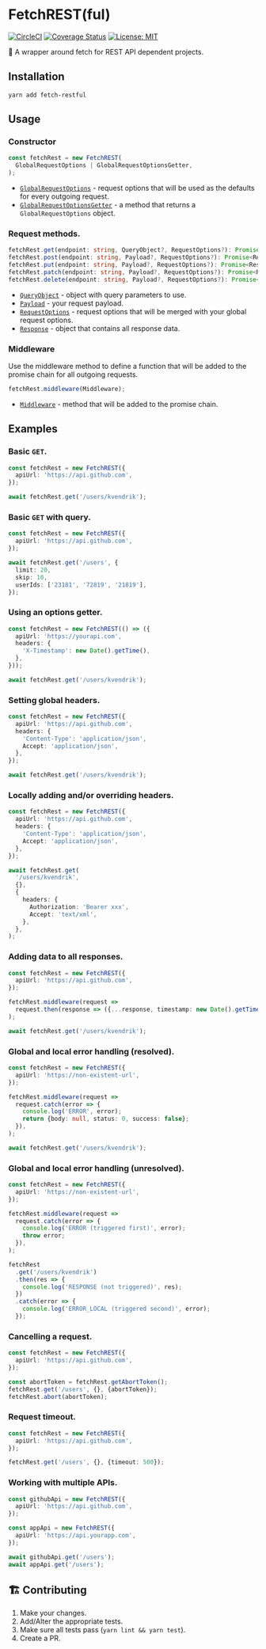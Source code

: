# FetchREST(ful)

[![CircleCI](https://circleci.com/gh/kvendrik/fetch-restful.svg?style=svg)](https://circleci.com/gh/kvendrik/fetch-restful)
[![Coverage Status](https://coveralls.io/repos/github/kvendrik/fetch-restful/badge.svg?branch=master&q=261781)](https://coveralls.io/github/kvendrik/fetch-restful?branch=master&q=261781)
[![License: MIT](https://img.shields.io/badge/License-MIT-yellow.svg)](https://opensource.org/licenses/MIT)

🚀 A wrapper around fetch for REST API dependent projects.

## Installation

```
yarn add fetch-restful
```

## Usage

### Constructor

```ts
const fetchRest = new FetchREST(
  GlobalRequestOptions | GlobalRequestOptionsGetter,
);
```

* [`GlobalRequestOptions`](https://github.com/kvendrik/fetch-restful/blob/de72057a55983893c1fa709a031ba12eb31c3a73/src/FetchREST.ts#L25) - request options that will be used as the defaults for every outgoing request.
* [`GlobalRequestOptionsGetter`](https://github.com/kvendrik/fetch-restful/blob/de72057a55983893c1fa709a031ba12eb31c3a73/src/FetchREST.ts#L29) - a method that returns a `GlobalRequestOptions` object.

### Request methods.

```ts
fetchRest.get(endpoint: string, QueryObject?, RequestOptions?): Promise<Response>;
fetchRest.post(endpoint: string, Payload?, RequestOptions?): Promise<Response>;
fetchRest.put(endpoint: string, Payload?, RequestOptions?): Promise<Response>;
fetchRest.patch(endpoint: string, Payload?, RequestOptions?): Promise<Response>;
fetchRest.delete(endpoint: string, Payload?, RequestOptions?): Promise<Response>;
```

* [`QueryObject`](https://github.com/kvendrik/fetch-restful/blob/de72057a55983893c1fa709a031ba12eb31c3a73/src/utilities/queryObjectToString/queryObjectToString.ts#L3) - object with query parameters to use.
* [`Payload`](https://github.com/kvendrik/fetch-restful/blob/de72057a55983893c1fa709a031ba12eb31c3a73/src/FetchREST.ts#L7) - your request payload.
* [`RequestOptions`](https://github.com/kvendrik/fetch-restful/blob/de72057a55983893c1fa709a031ba12eb31c3a73/src/FetchREST.ts#L17) - request options that will be merged with your global request options.
* [`Response`](https://github.com/kvendrik/fetch-restful/blob/de72057a55983893c1fa709a031ba12eb31c3a73/src/FetchREST.ts#L9) - object that contains all response data.

### Middleware

Use the middleware method to define a function that will be added to the promise chain for all outgoing requests.

```ts
fetchRest.middleware(Middleware);
```

* [`Middleware`](https://github.com/kvendrik/fetch-restful/blob/de72057a55983893c1fa709a031ba12eb31c3a73/src/FetchREST.ts#L31) - method that will be added to the promise chain.

## Examples

### Basic `GET`.

```ts
const fetchRest = new FetchREST({
  apiUrl: 'https://api.github.com',
});

await fetchRest.get('/users/kvendrik');
```

### Basic `GET` with query.

```ts
const fetchRest = new FetchREST({
  apiUrl: 'https://api.github.com',
});

await fetchRest.get('/users', {
  limit: 20,
  skip: 10,
  userIds: ['23181', '72819', '21819'],
});
```

### Using an options getter.

```ts
const fetchRest = new FetchREST(() => ({
  apiUrl: 'https://yourapi.com',
  headers: {
    'X-Timestamp': new Date().getTime(),
  },
}));

await fetchRest.get('/users/kvendrik');
```

### Setting global headers.

```ts
const fetchRest = new FetchREST({
  apiUrl: 'https://api.github.com',
  headers: {
    'Content-Type': 'application/json',
    Accept: 'application/json',
  },
});

await fetchRest.get('/users/kvendrik');
```

### Locally adding and/or overriding headers.

```ts
const fetchRest = new FetchREST({
  apiUrl: 'https://api.github.com',
  headers: {
    'Content-Type': 'application/json',
    Accept: 'application/json',
  },
});

await fetchRest.get(
  '/users/kvendrik',
  {},
  {
    headers: {
      Authorization: 'Bearer xxx',
      Accept: 'text/xml',
    },
  },
);
```

### Adding data to all responses.

```ts
const fetchRest = new FetchREST({
  apiUrl: 'https://api.github.com',
});

fetchRest.middleware(request =>
  request.then(response => ({...response, timestamp: new Date().getTime()})),
);

await fetchRest.get('/users/kvendrik');
```

### Global and local error handling (resolved).

```ts
const fetchRest = new FetchREST({
  apiUrl: 'https://non-existent-url',
});

fetchRest.middleware(request =>
  request.catch(error => {
    console.log('ERROR', error);
    return {body: null, status: 0, success: false};
  }),
);

await fetchRest.get('/users/kvendrik');
```

### Global and local error handling (unresolved).

```ts
const fetchRest = new FetchREST({
  apiUrl: 'https://non-existent-url',
});

fetchRest.middleware(request =>
  request.catch(error => {
    console.log('ERROR (triggered first)', error);
    throw error;
  }),
);

fetchRest
  .get('/users/kvendrik')
  .then(res => {
    console.log('RESPONSE (not triggered)', res);
  })
  .catch(error => {
    console.log('ERROR_LOCAL (triggered second)', error);
  });
```

### Cancelling a request.

```ts
const fetchRest = new FetchREST({
  apiUrl: 'https://api.github.com',
});

const abortToken = fetchRest.getAbortToken();
fetchRest.get('/users', {}, {abortToken});
fetchRest.abort(abortToken);
```

### Request timeout.

```ts
const fetchRest = new FetchREST({
  apiUrl: 'https://api.github.com',
});

fetchRest.get('/users', {}, {timeout: 500});
```

### Working with multiple APIs.

```ts
const githubApi = new FetchREST({
  apiUrl: 'https://api.github.com',
});

const appApi = new FetchREST({
  apiUrl: 'https://api.yourapp.com',
});

await githubApi.get('/users');
await appApi.get('/users');
```

## 🏗 Contributing

1.  Make your changes.
2.  Add/Alter the appropriate tests.
3.  Make sure all tests pass (`yarn lint && yarn test`).
4.  Create a PR.
